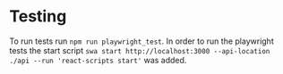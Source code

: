 # Testing

To run tests run `npm run playwright_test`. In order to run the playwright tests the start script `swa start http://localhost:3000 --api-location ./api --run 'react-scripts start'` was added. 
